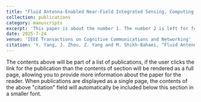 ```yaml
---
title: "Fluid Antenna-Enabled Near-Field Integrated Sensing, Computing and Semantic Communication for Emerging Applications"
collection: publications
category: manuscripts
excerpt: 'This paper is about the number 1. The number 2 is left for future work.'
date: 2025-7-24
venue: 'IEEE Transactions on Cognitive Communications and Networking'
citation: 'Y. Yang, J. Zhou, Z. Yang and M. Shikh-Bahaei, "Fluid Antenna-Enabled Near-Field Integrated Sensing, Computing and Semantic Communication for Emerging Applications," in IEEE Transactions on Cognitive Communications and Networking, doi: 10.1109/TCCN.2025.3592294.'
---
```

The contents above will be part of a list of publications, if the user clicks the link for the publication than the contents of section will be rendered as a full page, allowing you to provide more information about the paper for the reader. When publications are displayed as a single page, the contents of the above "citation" field will automatically be included below this section in a smaller font.
